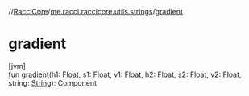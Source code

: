 //[RacciCore](../../index.md)/[me.racci.raccicore.utils.strings](index.md)/[gradient](gradient.md)

# gradient

[jvm]\
fun [gradient](gradient.md)(h1: [Float](https://kotlinlang.org/api/latest/jvm/stdlib/kotlin/-float/index.html), s1: [Float](https://kotlinlang.org/api/latest/jvm/stdlib/kotlin/-float/index.html), v1: [Float](https://kotlinlang.org/api/latest/jvm/stdlib/kotlin/-float/index.html), h2: [Float](https://kotlinlang.org/api/latest/jvm/stdlib/kotlin/-float/index.html), s2: [Float](https://kotlinlang.org/api/latest/jvm/stdlib/kotlin/-float/index.html), v2: [Float](https://kotlinlang.org/api/latest/jvm/stdlib/kotlin/-float/index.html), string: [String](https://kotlinlang.org/api/latest/jvm/stdlib/kotlin/-string/index.html)): Component
